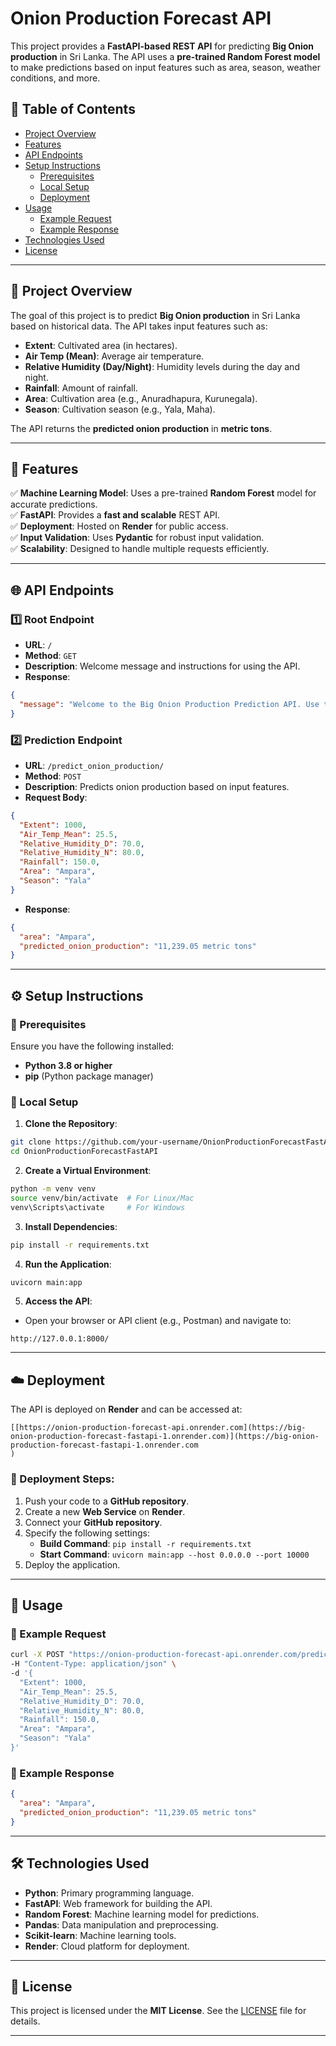 # Onion Production Forecast API

This project provides a **FastAPI-based REST API** for predicting **Big Onion production** in Sri Lanka. The API uses a **pre-trained Random Forest model** to make predictions based on input features such as area, season, weather conditions, and more.

## 📌 Table of Contents
- [Project Overview](#project-overview)
- [Features](#features)
- [API Endpoints](#api-endpoints)
- [Setup Instructions](#setup-instructions)
  - [Prerequisites](#prerequisites)
  - [Local Setup](#local-setup)
  - [Deployment](#deployment)
- [Usage](#usage)
  - [Example Request](#example-request)
  - [Example Response](#example-response)
- [Technologies Used](#technologies-used)
- [License](#license)

---

## 📖 Project Overview
The goal of this project is to predict **Big Onion production** in Sri Lanka based on historical data. The API takes input features such as:

- **Extent**: Cultivated area (in hectares).
- **Air Temp (Mean)**: Average air temperature.
- **Relative Humidity (Day/Night)**: Humidity levels during the day and night.
- **Rainfall**: Amount of rainfall.
- **Area**: Cultivation area (e.g., Anuradhapura, Kurunegala).
- **Season**: Cultivation season (e.g., Yala, Maha).

The API returns the **predicted onion production** in **metric tons**.

---

## 🚀 Features
✅ **Machine Learning Model**: Uses a pre-trained **Random Forest** model for accurate predictions.  
✅ **FastAPI**: Provides a **fast and scalable** REST API.  
✅ **Deployment**: Hosted on **Render** for public access.  
✅ **Input Validation**: Uses **Pydantic** for robust input validation.  
✅ **Scalability**: Designed to handle multiple requests efficiently.  

---

## 🌐 API Endpoints

### 1️⃣ Root Endpoint
- **URL**: `/`
- **Method**: `GET`
- **Description**: Welcome message and instructions for using the API.
- **Response**:
```json
{
  "message": "Welcome to the Big Onion Production Prediction API. Use the /predict_onion_production/ endpoint for predictions."
}
```

### 2️⃣ Prediction Endpoint
- **URL**: `/predict_onion_production/`
- **Method**: `POST`
- **Description**: Predicts onion production based on input features.
- **Request Body**:
```json
{
  "Extent": 1000,
  "Air_Temp_Mean": 25.5,
  "Relative_Humidity_D": 70.0,
  "Relative_Humidity_N": 80.0,
  "Rainfall": 150.0,
  "Area": "Ampara",
  "Season": "Yala"
}
```
- **Response**:
```json
{
  "area": "Ampara",
  "predicted_onion_production": "11,239.05 metric tons"
}
```

---

## ⚙️ Setup Instructions

### 🔹 Prerequisites
Ensure you have the following installed:
- **Python 3.8 or higher**
- **pip** (Python package manager)

### 🔹 Local Setup
1. **Clone the Repository**:
```bash
git clone https://github.com/your-username/OnionProductionForecastFastAPI.git
cd OnionProductionForecastFastAPI
```
2. **Create a Virtual Environment**:
```bash
python -m venv venv
source venv/bin/activate  # For Linux/Mac
venv\Scripts\activate     # For Windows
```
3. **Install Dependencies**:
```bash
pip install -r requirements.txt
```
4. **Run the Application**:
```bash
uvicorn main:app 
```
5. **Access the API**:
- Open your browser or API client (e.g., Postman) and navigate to:
```
http://127.0.0.1:8000/
```

---

## ☁️ Deployment
The API is deployed on **Render** and can be accessed at:
```
[[https://onion-production-forecast-api.onrender.com](https://big-onion-production-forecast-fastapi-1.onrender.com)](https://big-onion-production-forecast-fastapi-1.onrender.com
)
```

### 🔹 Deployment Steps:
1. Push your code to a **GitHub repository**.
2. Create a new **Web Service** on **Render**.
3. Connect your **GitHub repository**.
4. Specify the following settings:
   - **Build Command**: `pip install -r requirements.txt`
   - **Start Command**: `uvicorn main:app --host 0.0.0.0 --port 10000`
5. Deploy the application.

---

## 📌 Usage
### 🔹 Example Request
```bash
curl -X POST "https://onion-production-forecast-api.onrender.com/predict_onion_production/" \
-H "Content-Type: application/json" \
-d '{
  "Extent": 1000,
  "Air_Temp_Mean": 25.5,
  "Relative_Humidity_D": 70.0,
  "Relative_Humidity_N": 80.0,
  "Rainfall": 150.0,
  "Area": "Ampara",
  "Season": "Yala"
}'
```

### 🔹 Example Response
```json
{
  "area": "Ampara",
  "predicted_onion_production": "11,239.05 metric tons"
}
```

---

## 🛠 Technologies Used
- **Python**: Primary programming language.
- **FastAPI**: Web framework for building the API.
- **Random Forest**: Machine learning model for predictions.
- **Pandas**: Data manipulation and preprocessing.
- **Scikit-learn**: Machine learning tools.
- **Render**: Cloud platform for deployment.

---

## 📜 License
This project is licensed under the **MIT License**. See the [LICENSE](LICENSE) file for details.

---
